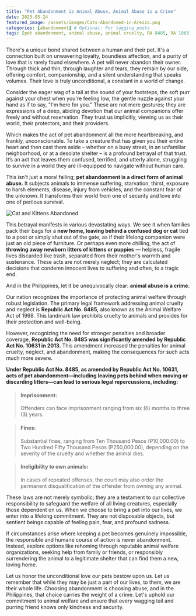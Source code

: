 ```yaml
---
title: "Pet Abandonment is Animal Abuse, Animal Abuse is a Crime"
date: 2025-05-24
featured_image: /assets/images/Cats-Abandoned-in-Arezzo.png
categories: [abandonment] # Optional: For tagging posts
tags: [pet abandonment, animal abuse, animal cruelty, RA 8485, RA 10631] # Optional: More specific keywords
---
```


There's a unique bond shared between a human and their pet. It's a connection built on unwavering loyalty, boundless affection, and a purity of love that is rarely found elsewhere. A pet will never abandon their owner. Through thick and thin, through laughter and tears, they remain by our side, offering comfort, companionship, and a silent understanding that speaks volumes. Their love is truly unconditional, a constant in a world of change.

Consider the eager wag of a tail at the sound of your footsteps, the soft purr against your chest when you're feeling low, the gentle nuzzle against your hand as if to say, "I'm here for you." These are not mere gestures; they are expressions of a deep, abiding devotion that our animal companions offer freely and without reservation. They trust us implicitly, viewing us as their world, their protectors, and their providers.

Which makes the act of pet abandonment all the more heartbreaking, and frankly, unconscionable. To take a creature that has given you their entire heart and then cast them aside – whether on a busy street, in an unfamiliar neighborhood, or at a desolate shelter – is a profound betrayal of that trust. It’s an act that leaves them confused, terrified, and utterly alone, struggling to survive in a world they are ill-equipped to navigate without human care.

This isn't just a moral failing; **pet abandonment is a direct form of animal abuse.** It subjects animals to immense suffering, starvation, thirst, exposure to harsh elements, disease, injury from vehicles, and the constant fear of the unknown. It transforms their world from one of security and love into one of perilous survival.

![Cat and Kittens Abandoned](/assets/images/Cats-Abandoned-in-Arezzo.png)

This betrayal manifests in various devastating ways. We see it when families pack their bags for a **new home, leaving behind a confused dog or cat** tied to a post or simply shut out of the gate, as if their lifelong companion were just an old piece of furniture. Or perhaps even more chilling, the act of **throwing away newborn litters of kittens or puppies** — helpless, fragile lives discarded like trash, separated from their mother's warmth and sustenance. These acts are not merely neglect; they are calculated decisions that condemn innocent lives to suffering and often, to a tragic end.

And in the Philippines, let it be unequivocally clear: **animal abuse is a crime.**

Our nation recognizes the importance of protecting animal welfare through robust legislation. The primary legal framework addressing animal cruelty and neglect is **Republic Act No. 8485,** also known as the Animal Welfare Act of 1998. This landmark law prohibits cruelty to animals and provides for their protection and well-being.

However, recognizing the need for stronger penalties and broader coverage, **Republic Act No. 8485 was significantly amended by Republic Act No. 10631 in 2013.** This amendment increased the penalties for animal cruelty, neglect, and abandonment, making the consequences for such acts much more severe.

**Under Republic Act No. 8485, as amended by Republic Act No. 10631, acts of pet abandonment—including leaving pets behind when moving or discarding litters—can lead to serious legal repercussions, including:**

> #### Imprisonment: 
> Offenders can face imprisonment ranging from six (6) months to three (3) years.

> #### Fines: 
> Substantial fines, ranging from Ten Thousand Pesos (P10,000.00) to Two Hundred Fifty Thousand Pesos (P250,000.00), depending on the severity of the cruelty and whether the animal dies.

> #### Ineligibility to own animals: 
> In cases of repeated offenses, the court may also order the permanent disqualification of the offender from owning any animal.

These laws are not merely symbolic; they are a testament to our collective responsibility to safeguard the welfare of all living creatures, especially those dependent on us. When we choose to bring a pet into our lives, we enter into a lifelong commitment. They are not disposable objects, but sentient beings capable of feeling pain, fear, and profound sadness.

If circumstances arise where keeping a pet becomes genuinely impossible, the responsible and humane course of action is never abandonment. Instead, explore options like rehoming through reputable animal welfare organizations, seeking help from family or friends, or responsibly surrendering the animal to a legitimate shelter that can find them a new, loving home.

Let us honor the unconditional love our pets bestow upon us. Let us remember that while they may be just a part of our lives, to them, we are their whole life. Choosing abandonment is choosing abuse, and in the Philippines, that choice carries the weight of a crime. Let's uphold our commitment to animal welfare and ensure that every wagging tail and purring friend knows only kindness and security.
